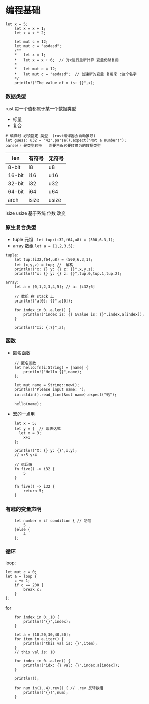 # 编程基础
``` 
let x = 5;
    let x = x + 1;
    let x = x * 2;

    let mut c = 12;
    let mut c = "asdasd";
    /**
    *   let x = 1;
    *   let x = x + 6;  // 对x进行重新计算 变量仍然复用
    *
    *   let mut c = 12;
    *   let mut c = "asdasd";  // 创建新的变量 复用来 c这个名字
    */
    println!("The value of x is: {}",x);
```

### 数据类型
rust 每一个值都属于某一个数据类型
- 标量
- 复合
``` 
# 编译时 必须指定 类型  (rust编译器会自动推导)
let guess: u32 = "42".parse().expect("Not a number!");
parse() 是类型转换   需要告诉它要转换为的数据类型
```

|len|有符号|无符号|
|-|-|-|
| 8-bit | i8 | u8 |
| 16-bit | i16 | u16 |
| 32-bit | i32 | u32 |
| 64-bit | i64 | u64 |
| arch | isize | usize| 

isize usize 基于系统 位数 改变

### 原生复合类型
- tuple 元祖 ` let tup:(i32,f64,u8) = (500,6.3,1);`
- array 数组  `let a = [1,2,3,5];`
``` 
tuple:
    let tup:(i32,f64,u8) = (500,6.3,1);
    let (x,y,z) = tup; //  解构
    println!("x: {} y: {} z: {}",x,y,z);
    println!("x: {} y: {} z: {}",tup.0,tup.1,tup.2);

array:
    let a = [0,1,2,3,4,5]; // a: [i32;6]

    // 数组 在 stack 上
    println!("a[0]: {}",a[0]);

    for index in 0..a.len() {
        println!("index is: {} &value is: {}",index,a[index]);
    }

    println!("Ii: {:?}",a);
```

### 函数
- 匿名函数
``` 
    // 匿名函数
    let hello:fn(i:String) = |name| {
        println!("Hello {}",name);
    };

    let mut name = String::new();
    println!("Please input name: ");
    io::stdin().read_line(&mut name).expect("蛤");

    hello(name);
```
- 宏的一点用
```
    let x = 5;
    let y = {  // 宏表达式
      let x = 3;
        x+1
    };

    println!("X: {} y: {}",x,y);
    // x:5 y:4

    // 返回值
    fn five() -> i32 {
        5
    }

    fn five() -> i32 {
        return 5;
    }
```

###  有趣的变量声明
``` 
    let number = if condition { // 哈哈
        5
    }else {
        4
    };
```

###  循环
loop:
``` 
let mut c = 0;
let a = loop {
    c += 1;
    if c == 200 {
        break c;
    }
};
```
for
``` 
    for index in 0..10 {
        println!("{}",index);
    }

    let a = [10,20,30,40,50];
    for item in a.iter() {
        println!("this val is: {}",item);
    }
    // this val is: 10

    for index in 0..a.len() {
        println!("idx: {} val: {}",index,a[index]);
    }

    println!();

    for num in(1..4).rev() { // .rev 反转数组
        println!("{}!",num);
    }
```
